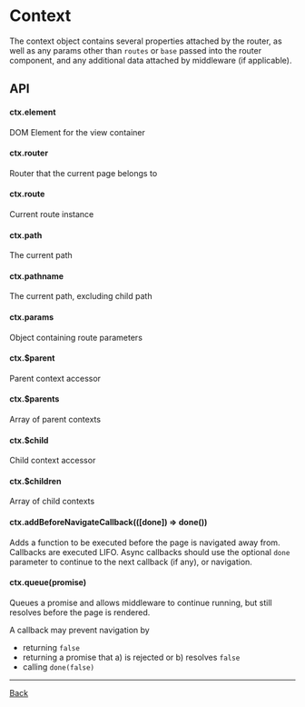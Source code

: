 # Context

The context object contains several properties attached by the router, as well
as any params other than `routes` or `base` passed into the router component,
and any additional data attached by middleware (if applicable).

## API

#### ctx.element
DOM Element for the view container

#### ctx.router
Router that the current page belongs to

#### ctx.route
Current route instance

#### ctx.path
The current path

#### ctx.pathname
The current path, excluding child path

#### ctx.params
Object containing route parameters

#### ctx.$parent
Parent context accessor

#### ctx.$parents
Array of parent contexts

#### ctx.$child
Child context accessor

#### ctx.$children
Array of child contexts

#### ctx.addBeforeNavigateCallback(([done]) => done())
Adds a function to be executed before the page is navigated away from. Callbacks
are executed LIFO. Async callbacks should use the optional `done` parameter
to continue to the next callback (if any), or navigation.

#### ctx.queue(promise)
Queues a promise and allows middleware to continue running, but still resolves
before the page is rendered.

A callback may prevent navigation by
- returning `false`
- returning a promise that a) is rejected or b) resolves `false`
- calling `done(false)`

---

[Back](./README.md)
